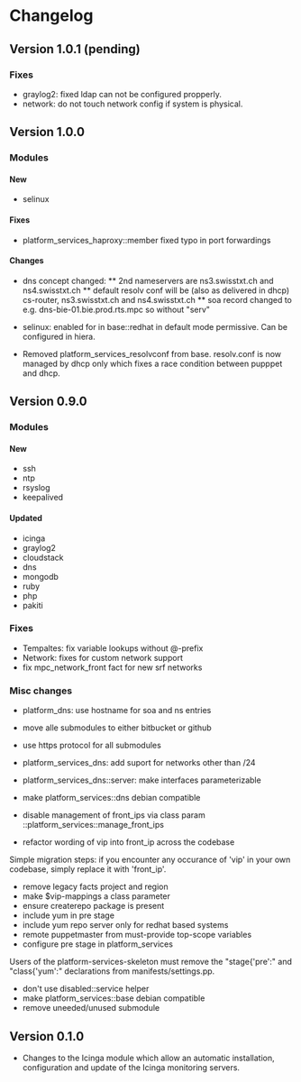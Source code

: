 # Changelog


## Version 1.0.1 (pending)

### Fixes
* graylog2: fixed ldap can not be configured propperly.
* network: do not touch network config if system is physical.

## Version 1.0.0

### Modules

#### New
* selinux

#### Fixes
* platform_services_haproxy::member fixed typo in port forwardings


#### Changes

* dns concept changed: 
** 2nd nameservers are ns3.swisstxt.ch and ns4.swisstxt.ch
** default resolv conf will be (also as delivered in dhcp) cs-router, ns3.swisstxt.ch and ns4.swisstxt.ch
** soa record changed to e.g. dns-bie-01.bie.prod.rts.mpc so without "serv"

* selinux: enabled for in base::redhat in default mode permissive. Can be configured in hiera.
* Removed platform_services_resolvconf from base. resolv.conf is now managed by dhcp only which fixes a race condition between pupppet and dhcp.

## Version 0.9.0

### Modules

#### New

* ssh
* ntp
* rsyslog
* keepalived

#### Updated
* icinga
* graylog2
* cloudstack
* dns
* mongodb
* ruby
* php
* pakiti

### Fixes
* Tempaltes: fix variable lookups without @-prefix
* Network: fixes for custom network support
* fix mpc_network_front fact for new srf networks

### Misc changes
* platform_dns: use hostname for soa and ns entries
* move alle submodules to either bitbucket or github
* use https protocol for all submodules
* platform_services_dns: add suport for networks other than /24
* platform_services_dns::server: make interfaces parameterizable
* make platform_services::dns debian compatible
* disable management of front_ips via class param ::platform_services::manage_front_ips

* refactor wording of vip into front_ip across the codebase

Simple migration steps: if you encounter any occurance of 'vip'
in your own codebase, simply replace it with 'front_ip'.

* remove legacy facts project and region
* make $vip-mappings a class parameter
* ensure createrepo package is present
* include yum in pre stage
* include yum repo server only for redhat based systems
* remote puppetmaster from must-provide top-scope variables
* configure pre stage in platform_services

Users of the platform-services-skeleton must remove the "stage{'pre':"
and "class{'yum':" declarations from manifests/settings.pp.

* don't use disabled::service helper
* make platform_services::base debian compatible
* remove uneeded/unused submodule

## Version 0.1.0

* Changes to the Icinga module which allow an automatic installation, configuration and update of the Icinga monitoring servers.
